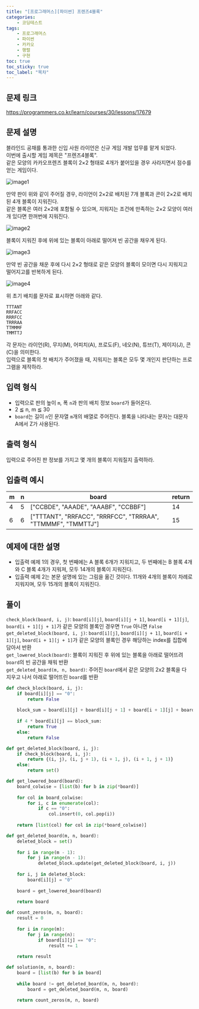 ```yaml
---
title: "[프로그래머스][파이썬] 프렌즈4블록"
categories: 
    - 코딩테스트
tags: 
    - 프로그래머스
    - 파이썬
    - 카카오
    - 행렬
    - 구현
toc: true
toc_sticky: true
toc_label: "목차"
---
```


## 문제 링크

<https://programmers.co.kr/learn/courses/30/lessons/17679>

## 문제 설명

블라인드 공채를 통과한 신입 사원 라이언은 신규 게임 개발 업무를 맡게 되었다.  
이번에 출시할 게임 제목은 "프렌즈4블록".  
같은 모양의 카카오프렌즈 블록이 2×2 형태로 4개가 붙어있을 경우 사라지면서 점수를 얻는 게임이다.  

![image1](http://t1.kakaocdn.net/welcome2018/pang1.png)  

만약 판이 위와 같이 주어질 경우, 라이언이 2×2로 배치된 7개 블록과 콘이 2×2로 배치된 4개 블록이 지워진다.  
같은 블록은 여러 2×2에 포함될 수 있으며, 지워지는 조건에 만족하는 2×2 모양이 여러 개 있다면 한꺼번에 지워진다.  

![image2](http://t1.kakaocdn.net/welcome2018/pang2.png)  

블록이 지워진 후에 위에 있는 블록이 아래로 떨어져 빈 공간을 채우게 된다.  

![image3](http://t1.kakaocdn.net/welcome2018/pang3.png)  

만약 빈 공간을 채운 후에 다시 2×2 형태로 같은 모양의 블록이 모이면 다시 지워지고 떨어지고를 반복하게 된다.  

![image4](http://t1.kakaocdn.net/welcome2018/pang4.png)  

위 초기 배치를 문자로 표시하면 아래와 같다.

```
TTTANT
RRFACC
RRRFCC
TRRRAA
TTMMMF
TMMTTJ
```

각 문자는 라이언(R), 무지(M), 어피치(A), 프로도(F), 네오(N), 튜브(T), 제이지(J), 콘(C)을 의미한다.  
입력으로 블록의 첫 배치가 주어졌을 때, 지워지는 블록은 모두 몇 개인지 판단하는 프로그램을 제작하라.


## 입력 형식

- 입력으로 판의 높이 `m`, 폭 `n`과 판의 배치 정보 `board`가 들어온다.
- 2 ≦ n, m ≦ 30
- `board`는 길이 `n`인 문자열 `m`개의 배열로 주어진다. 블록을 나타내는 문자는 대문자 A에서 Z가 사용된다.

## 출력 형식

입력으로 주어진 판 정보를 가지고 몇 개의 블록이 지워질지 출력하라.

## 입출력 예시

|m|n|board|return|
|-|-|-----|------|
|4|5|["CCBDE", "AAADE", "AAABF", "CCBBF"]|14|
|6|6|["TTTANT", "RRFACC", "RRRFCC", "TRRRAA", "TTMMMF", "TMMTTJ"]|15|

## 예제에 대한 설명

- 입출력 예제 1의 경우, 첫 번째에는 A 블록 6개가 지워지고, 두 번째에는 B 블록 4개와 C 블록 4개가 지워져, 모두 14개의 블록이 지워진다.  
- 입출력 예제 2는 본문 설명에 있는 그림을 옮긴 것이다. 11개와 4개의 블록이 차례로 지워지며, 모두 15개의 블록이 지워진다.

## 풀이

`check_block(board, i, j)`: `board[i][j]`, `board[i][j + 1]`, `board[i + 1][j]`, `board[i + 1][j + 1]`가 같은 모양의 블록인 경우면 `True` 아니면 `False`  
`get_deleted_block(board, i, j)`: `board[i][j]`, `board[i][j + 1]`, `board[i + 1][j]`, `board[i + 1][j + 1]`가 같은 모양의 블록인 경우 해당하는 index를 집합에 담아서 반환  
`get_lowered_block(board)`: 블록이 지워진 후 위에 있는 블록을 아래로 떨어뜨려 `board`의 빈 공간을 채워 반환  
`get_deleted_board(m, n, board)`: 주어진 `board`에서 같은 모양의 2x2 블록을 다 지우고 나서 아래로 떨어뜨린 `board`를 반환

```python
def check_block(board, i, j):
    if board[i][j] == "0":
        return False
    
    block_sum = board[i][j] + board[i][j + 1] + board[i + 1][j] + board[i + 1][j + 1]
    
    if 4 * board[i][j] == block_sum:
        return True
    else:
        return False

def get_deleted_block(board, i, j):
    if check_block(board, i, j):
        return {(i, j), (i, j + 1), (i + 1, j), (i + 1, j + 1)}
    else:
        return set()

def get_lowered_board(board):
    board_colwise = [list(b) for b in zip(*board)] 
    
    for col in board_colwise:
        for i, c in enumerate(col):
            if c == "0":
                col.insert(0, col.pop(i))
    
    return [list(col) for col in zip(*board_colwise)]

def get_deleted_board(m, n, board):
    deleted_block = set()
    
    for i in range(m - 1):
        for j in range(n - 1):
            deleted_block.update(get_deleted_block(board, i, j))
    
    for i, j in deleted_block:
        board[i][j] = "0"
    
    board = get_lowered_board(board)
                
    return board

def count_zeros(m, n, board):
    result = 0
    
    for i in range(m):
        for j in range(n):
            if board[i][j] == "0":
                result += 1
    
    return result

def solution(m, n, board):
    board = [list(b) for b in board]
    
    while board != get_deleted_board(m, n, board):
        board = get_deleted_board(m, n, board)
    
    return count_zeros(m, n, board)
```